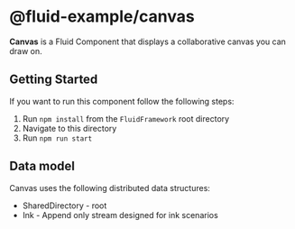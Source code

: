 # @fluid-example/canvas

**Canvas** is a Fluid Component that displays a collaborative canvas you can draw on.

## Getting Started

If you want to run this component follow the following steps:

1. Run `npm install` from the `FluidFramework` root directory
2. Navigate to this directory
3. Run `npm run start`

## Data model

Canvas uses the following distributed data structures:

- SharedDirectory - root
- Ink - Append only stream designed for ink scenarios
